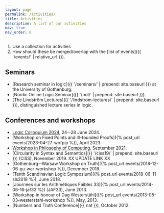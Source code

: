 ```yaml
---
layout: page
permalink: /activities/
title: Activities
description: A list of our activities
nav: true
nav_order: 6
---
```



1. Use a collection for activities
2. How should these be merged/overlap with the [list of events]({{ '/events/' | relative_url }}).


## Seminars

- [Research seminar in logic]({{ '/seminars/' | prepend: site.baseurl }}) at the University of Gothenburg.
- [Nordic Online Logic Seminar]({{ '/nol/' | prepend: site.baseurl }}).
- [The Lindström Lectures]({{ '/lindstrom-lectures/' | prepend: site.baseurl }}), distinguished lecture series in logic.

## Conferences and workshops

- [Logic Colloquium 2024](https://lc2024.se), 24--28 June 2024.
- [Workshop on Fixed Points and Ill-founded Proofs]({% post_url events/2023-04-27-wofpip %}), April 2023.
- [Workshop in Philosophy of Computing](https://www.ans.pw.edu.pl/Aktualnosci/Warsztaty-z-filozofii-obliczen/(language)/eng-GB), September 2021.
- [Circularity in Syntax and Semantics]({{ '/ciss19/' | prepend: site.baseurl }}) (CiSS), November 2019. XX UPDATE LINK XX
- [Gothenburg--Warsaw Workshop on Truth]({% post_url events/2018-12-06-gu-war-workshop %}), December 2018.
- [Tenth Scandinavian Logic Symposium]({% post_url events/2018-06-11-sls2018 %}), June 2018.
- [Journées sur les Arithmétiques Faibles 33]({% post_url events/2014-06-16-jaf33 %}) (JAF33), June 2013.
- [Workshop in honour of Dag Westerståhl]({% post_url events/2013-05-03-westerstahl-workshop %}), May, 2013.
- [Numbers and Truth Conference]({{ nat }}), October 2012.

